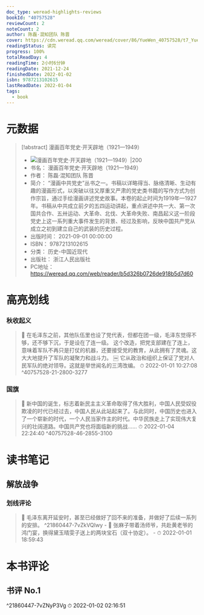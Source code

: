 ```yaml
---
doc_type: weread-highlights-reviews
bookId: "40757528"
reviewCount: 2
noteCount: 2
author: 陈磊·混知团队 陈晋
cover: https://cdn.weread.qq.com/weread/cover/86/YueWen_40757528/t7_YueWen_40757528.jpg
readingStatus: 读完
progress: 100%
totalReadDay: 4
readingTime: 2小时6分钟
readingDate: 2021-12-24
finishedDate: 2022-01-02
isbn: 9787213102615
lastReadDate: 2022-01-04
tags:
  - book
---
```

# 元数据
> [!abstract] 漫画百年党史·开天辟地（1921—1949）
> - ![ 漫画百年党史·开天辟地（1921—1949）|200](https://cdn.weread.qq.com/weread/cover/86/YueWen_40757528/t7_YueWen_40757528.jpg)
> - 书名： 漫画百年党史·开天辟地（1921—1949）
> - 作者： 陈磊·混知团队 陈晋
> - 简介： “漫画中共党史”丛书之一。书稿以详略得当、脉络清晰、生动有趣的漫画形式，以突破以往又厚重又严肃的党史类书籍的写作方式为创作宗旨，通过手绘漫画讲述党史故事。本卷的起止时间为1919年—1927年。书稿从中共成立前夕的五四运动讲起，重点讲述中共一大、第一次国共合作、五卅运动、大革命、北伐、大革命失败、南昌起义这一阶段党史上这一系列重大事件发生的背景、经过及影响，反映中国共产党从成立之初到建立自己的武装的历史过程。
> - 出版时间： 2021-09-01 00:00:00
> - ISBN： 9787213102615
> - 分类： 历史-中国近现代
> - 出版社： 浙江人民出版社
> - PC地址：https://weread.qq.com/web/reader/b5d326b0726de918b5d7d60

# 高亮划线

### 秋收起义

> 📌 在毛泽东之前，其他队伍里也设了党代表，但都在团一级，毛泽东觉得不够，还不够下沉，于是设在了连一级。
   这个改造，把党支部建在了连上，意味着军队不再只是打仗的机器，还要接受党的教育，从此拥有了灵魂。这大大地提升了军队的凝聚力和战斗力。
   ￼
   它从政治和组织上保证了党对人民军队的绝对领导。这就是举世闻名的三湾改编。 
> ⏱ 2022-01-01 10:27:08 ^40757528-21-2800-3277

### 国旗

> 📌 新中国的诞生，标志着新民主主义革命取得了伟大胜利，中国人民受奴役欺凌的时代已经过去，中国人民从此站起来了。与此同时，中国历史也进入了一个崭新的时代，一个人民当家作主的时代。中华民族走上了实现伟大复兴的壮阔道路。中国共产党也将面临新的挑战…… 
> ⏱ 2022-01-04 22:24:40 ^40757528-46-2855-3100

# 读书笔记

## 解放战争

### 划线评论
> 📌 毛泽东离开延安时，甚至已经做好了回不来的准备，并做好了后续一系列的安排。  ^21860447-7vZkVQIwy
    - 💭 张麻子带着汤师爷，共赴黄老爷的鸿门宴，换得黛玉晴雯子送上的两块宝石（双十协定）。
    - ⏱ 2022-01-01 18:59:43
   
# 本书评论

## 书评 No.1 
 ^21860447-7vZNyP3Vg
⏱ 2022-01-02 02:16:51

